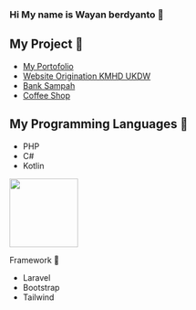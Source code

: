 ### Hi My name is Wayan berdyanto 👋
<h2>My Project 🚀</h2>
<ul>
  <li>
    <a href="https://wayanberdyanto.github.io/myportofolio/">My Portofolio</a>
  </li>
  <li>
    <a href="https://wayanberdyanto.github.io/kmhdukdw2023/">Website Origination KMHD UKDW</a>
  </li>
  <li>
    <a href="https://github.com/WayanBerdyanto/bank-sampah.git">Bank Sampah</a>
  </li>
   <li>
    <a href="https://wayanberdyanto.github.io/website-kopi-sederhana/">Coffee Shop</a>
  </li>
</ul>

<h2>My Programming Languages 🚀</h2>
<ul>
  <li>
    <span>PHP</span>
  </li>
  <li>
    <span>C#</span>
  </li>
  <li>
    <span>Kotlin</span>
  </li>
</ul>
<p align="left">
<a href="https://github.com/wayanberdyanto">
  <img height="120em" src="https://github-readme-stats-eight-theta.vercel.app/api/top-langs/?username=wayanberdyanto&layout=compact&langs_count=8&theme=algolia"/>
</a>
</p

<h2>Framework 🚀</h2>
<ul>
  <li>
    <span>Laravel</span>
  </li>
  <li>
    <span>Bootstrap</span>
  </li>
  <li>
    <span>Tailwind</span>
  </li>
</ul>



